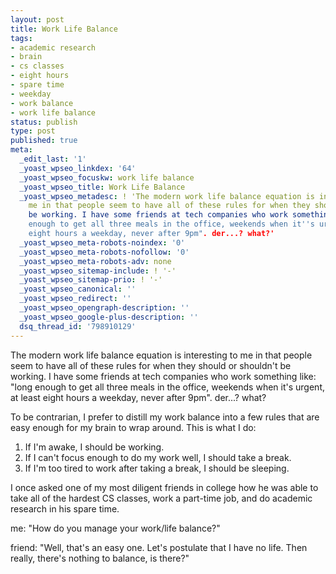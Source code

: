 ```yaml
---
layout: post
title: Work Life Balance
tags:
- academic research
- brain
- cs classes
- eight hours
- spare time
- weekday
- work balance
- work life balance
status: publish
type: post
published: true
meta:
  _edit_last: '1'
  _yoast_wpseo_linkdex: '64'
  _yoast_wpseo_focuskw: work life balance
  _yoast_wpseo_title: Work Life Balance
  _yoast_wpseo_metadesc: ! 'The modern work life balance equation is interesting to
    me in that people seem to have all of these rules for when they should or shouldn''t
    be working. I have some friends at tech companies who work something like: "long
    enough to get all three meals in the office, weekends when it''s urgent, at least
    eight hours a weekday, never after 9pm". der...? what?'
  _yoast_wpseo_meta-robots-noindex: '0'
  _yoast_wpseo_meta-robots-nofollow: '0'
  _yoast_wpseo_meta-robots-adv: none
  _yoast_wpseo_sitemap-include: ! '-'
  _yoast_wpseo_sitemap-prio: ! '-'
  _yoast_wpseo_canonical: ''
  _yoast_wpseo_redirect: ''
  _yoast_wpseo_opengraph-description: ''
  _yoast_wpseo_google-plus-description: ''
  dsq_thread_id: '798910129'
---
```

The modern work life balance equation is interesting to me in that people seem to have all of these rules for when they should or shouldn't be working. I have some friends at tech companies who work something like: "long enough to get all three meals in the office, weekends when it's urgent, at least eight hours a weekday, never after 9pm". der...? what?

To be contrarian, I prefer to distill my work balance into a few rules that are easy enough for my brain to wrap around. This is what I do:
<ol>
	<li>If I'm awake, I should be working.</li>
	<li>If I can't focus enough to do my work well, I should take a break.</li>
	<li>If I'm too tired to work after taking a break, I should be sleeping.</li>
</ol>
I once asked one of my most diligent friends in college how he was able to take all of the hardest CS classes, work a part-time job, and do academic research in his spare time.

me: "How do you manage your work/life balance?"

friend: "Well, that's an easy one. Let's postulate that I have no life. Then really, there's nothing to balance, is there?"
